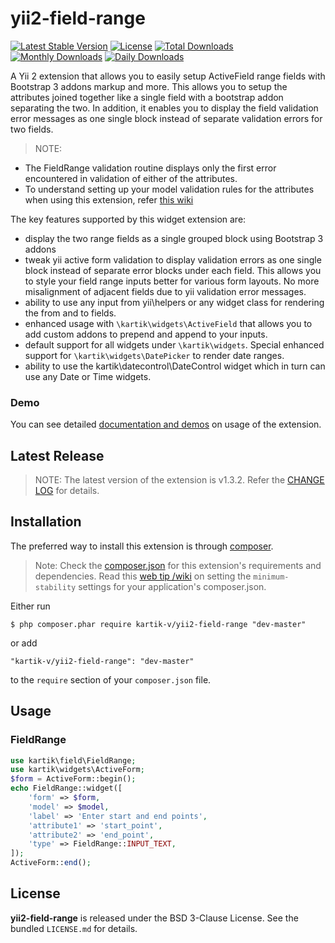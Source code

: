 yii2-field-range
=================

[![Latest Stable Version](https://poser.pugx.org/kartik-v/yii2-field-range/v/stable)](https://packagist.org/packages/kartik-v/yii2-field-range)
[![License](https://poser.pugx.org/kartik-v/yii2-field-range/license)](https://packagist.org/packages/kartik-v/yii2-field-range)
[![Total Downloads](https://poser.pugx.org/kartik-v/yii2-field-range/downloads)](https://packagist.org/packages/kartik-v/yii2-field-range)
[![Monthly Downloads](https://poser.pugx.org/kartik-v/yii2-field-range/d/monthly)](https://packagist.org/packages/kartik-v/yii2-field-range)
[![Daily Downloads](https://poser.pugx.org/kartik-v/yii2-field-range/d/daily)](https://packagist.org/packages/kartik-v/yii2-field-range)

A Yii 2 extension that allows you to easily setup ActiveField range fields with Bootstrap 3 addons markup and more. This allows you to setup 
the attributes joined together like a single field with a bootstrap addon separating the two. In addition, it enables you to display the field 
validation error messages as one single block instead of separate validation errors for two fields.

> NOTE: 
- The FieldRange validation routine displays only the first error encountered in validation of either of the attributes.
- To understand setting up your model validation rules for the attributes when using this extension, refer [this wiki](http://www.yiiframework.com/wiki/698/model-validation-for-field-ranges-using-yii2-field-range-extension/)

The key features supported by this widget extension are:

- display the two range fields as a single grouped block using Bootstrap 3 addons
- tweak yii active form validation to display validation errors as one single block instead of
  separate error blocks under each field. This allows you to style your field range inputs better 
  for various form layouts. No more misalignment of adjacent fields due to yii validation error messages.
- ability to use any input from yii\helpers or any widget class for rendering the from and to fields.
- enhanced usage with `\kartik\widgets\ActiveField` that allows you to add custom addons to prepend and append to your inputs.
- default support for all widgets under `\kartik\widgets`. Special enhanced support for `\kartik\widgets\DatePicker` 
  to render date ranges.
- ability to use the kartik\datecontrol\DateControl widget which in turn can use any Date or Time widgets.

### Demo
You can see detailed [documentation and demos](http://demos.krajee.com/field-range) on usage of the extension.

## Latest Release
>NOTE: The latest version of the extension is v1.3.2. Refer the [CHANGE LOG](https://github.com/kartik-v/yii2-field-range/blob/master/CHANGE.md) for details.

## Installation

The preferred way to install this extension is through [composer](http://getcomposer.org/download/).

> Note: Check the [composer.json](https://github.com/kartik-v/yii2-field-range/blob/master/composer.json) for this extension's requirements and dependencies. 
Read this [web tip /wiki](http://webtips.krajee.com/setting-composer-minimum-stability-application/) on setting the `minimum-stability` settings for your application's composer.json.

Either run

```
$ php composer.phar require kartik-v/yii2-field-range "dev-master"
```

or add

```
"kartik-v/yii2-field-range": "dev-master"
```

to the ```require``` section of your `composer.json` file.

## Usage

### FieldRange

```php
use kartik\field\FieldRange;
use kartik\widgets\ActiveForm;
$form = ActiveForm::begin();
echo FieldRange::widget([
    'form' => $form,
    'model' => $model,
    'label' => 'Enter start and end points',
    'attribute1' => 'start_point',
    'attribute2' => 'end_point',
    'type' => FieldRange::INPUT_TEXT,
]);
ActiveForm::end();
```

## License

**yii2-field-range** is released under the BSD 3-Clause License. See the bundled `LICENSE.md` for details.